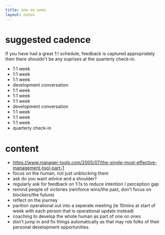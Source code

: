 ```yaml
---
title: one on ones
layout: notes
---
```


# suggested cadence
If you have had a great 1:! schedule, feedback is captured appropriately then there shouldn't be any suprises at the quarterly check-in.

- 1:1 week
- 1:1 week
- 1:1 week
- development conversation
- 1:1 week
- 1:1 week
- 1:1 week
- development conversation
- 1:1 week
- 1:1 week
- 1:1 week
- quarterly check-in

# content
- https://www.manager-tools.com/2005/07/the-single-most-effective-management-tool-part-1
- focus on the human, not just unblocking them
- ask do you want advice and a shoulder?
- regularly ask for feedback on 1:1s to reduce intention / perception gap
- remind people of victories (reinforce wins/the past, don't focus on blockers/the future)
- reflect on the journey
- parition operational out into a seperate meeting (ie 10mins at start of week with each person that is operational update instead)
- coaching to develop the whole human as part of one on ones
- don't jump in and fix things automatically as that may rob folks of their personal development opportunities.


